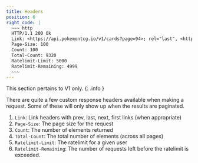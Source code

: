 ```yaml
---
title: Headers
position: 6
right_code: |
  ~~~ http
  HTTP/1.1 200 Ok
  Link: <https://api.pokemontcg.io/v1/cards?page=94>; rel="last", <https://api.pokemontcg.io/v1/cards?page=2>; rel="next"
  Page-Size: 100
  Count: 100
  Total-Count: 9320
  Ratelimit-Limit: 5000
  Ratelimit-Remaining: 4999
  ~~~
---
```


This section pertains to V1 only.
{: .info }

There are quite a few custom response headers available when making a request. Some of these will only show up when the results are paginated.

1. `Link`: Link headers with prev, last, next, first links (when appropriate)
2. `Page-Size`: The page size for the request
3. `Count`: The number of elements returned
4. `Total-Count`: The total number of elements (across all pages)
5. `Ratelimit-Limit`: The ratelimit for a given user
6. `Ratelimit-Remaining`: The number of requests left before the ratelimit is exceeded.
